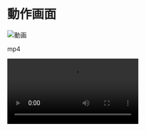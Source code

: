 # 動作画面
![動画](https://raw.githubusercontent.com/oxxpeh/pub/main/kvm/virt-instx8.gif)  

mp4 

<video src="https://raw.githubusercontent.com/oxxpeh/pub/main/kvm/virt-instx8.mp4"></video>


